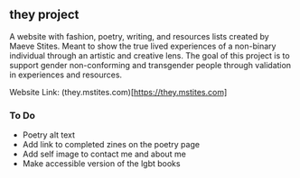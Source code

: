 ## they project
A website with fashion, poetry, writing, and resources lists created by Maeve Stites. Meant to show the true lived experiences of a non-binary individual through an artistic and creative lens. The goal of this project is to support gender non-conforming and transgender people through validation in experiences and resources.

Website Link: (they.mstites.com)[https://they.mstites.com]

### To Do
* Poetry alt text
* Add link to completed zines on the poetry page
* Add self image to contact me and about me
* Make accessible version of the lgbt books
